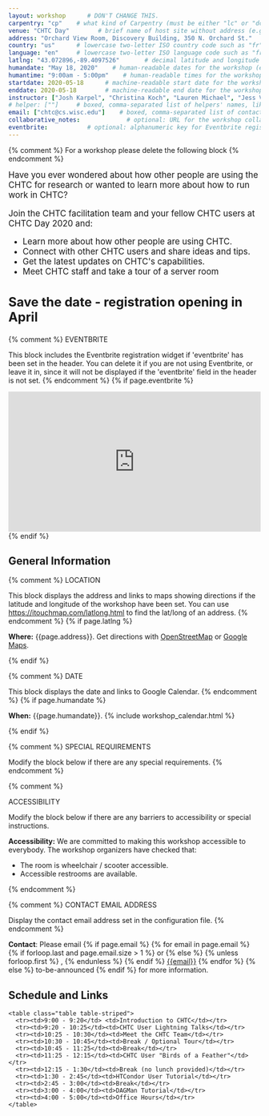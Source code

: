 ```yaml
---
layout: workshop      # DON'T CHANGE THIS.
carpentry: "cp"    # what kind of Carpentry (must be either "lc" or "dc" or "swc").
venue: "CHTC Day"        # brief name of host site without address (e.g., "Euphoric State University")
address: "Orchard View Room, Discovery Building, 350 N. Orchard St."      # full street address of workshop (e.g., "Room A, 123 Forth Street, Blimingen, Euphoria")
country: "us"      # lowercase two-letter ISO country code such as "fr" (see https://en.wikipedia.org/wiki/ISO_3166-1#Current_codes)
language: "en"     # lowercase two-letter ISO language code such as "fr" (see https://en.wikipedia.org/wiki/List_of_ISO_639-1_codes)
latlng: "43.072896,-89.4097526"       # decimal latitude and longitude of workshop venue (e.g., "41.7901128,-87.6007318" - use https://www.latlong.net/)
humandate: "May 18, 2020"    # human-readable dates for the workshop (e.g., "Feb 17-18, 2020")
humantime: "9:00am - 5:00pm"    # human-readable times for the workshop (e.g., "9:00 am - 4:30 pm")
startdate: 2020-05-18      # machine-readable start date for the workshop in YYYY-MM-DD format like 2015-01-01
enddate: 2020-05-18        # machine-readable end date for the workshop in YYYY-MM-DD format like 2015-01-02
instructor: ["Josh Karpel", "Christina Koch", "Lauren Michael", "Jess Vera"] # boxed, comma-separated list of instructors' names as strings, like ["Kay McNulty", "Betty Jennings", "Betty Snyder"]
# helper: [""]     # boxed, comma-separated list of helpers' names, like ["Marlyn Wescoff", "Fran Bilas", "Ruth Lichterman"]
email: ["chtc@cs.wisc.edu"]    # boxed, comma-separated list of contact email addresses for the host, lead instructor, or whoever else is handling questions, like ["marlyn.wescoff@example.org", "fran.bilas@example.org", "ruth.lichterman@example.org"]
collaborative_notes:             # optional: URL for the workshop collaborative notes, e.g. an Etherpad or Google Docs document
eventbrite:           # optional: alphanumeric key for Eventbrite registration, e.g., "1234567890AB" (if Eventbrite is being used)
---
```


{% comment %}
For a workshop please delete the following block
{% endcomment %}
<div class="alert alert-danger" style="font-size: 120%;">
Have you ever wondered about how other people are using the CHTC for research or wanted
to learn more about how to run work in CHTC?

Join the CHTC facilitation team and your fellow CHTC users at CHTC Day 2020 and:
<ul>
<li>Learn more about how other people are using CHTC.</li>
<li>Connect with other CHTC users and share ideas and tips.</li>
<li>Get the latest updates on CHTC's capabilities.</li>
<li>Meet CHTC staff and take a tour of a server room</li>
</ul>

<h2>Save the date - registration opening in April</h2>

</div>

{% comment %}
EVENTBRITE

This block includes the Eventbrite registration widget if
'eventbrite' has been set in the header.  You can delete it if you
are not using Eventbrite, or leave it in, since it will not be
displayed if the 'eventbrite' field in the header is not set.
{% endcomment %}
{% if page.eventbrite %}
<iframe
  src="https://www.eventbrite.com/tickets-external?eid={{page.eventbrite}}&ref=etckt"
  frameborder="0"
  width="100%"
  height="280px"
  scrolling="auto">
</iframe>
{% endif %}

<h2 id="general">General Information</h2>

{% comment %}
LOCATION

This block displays the address and links to maps showing directions
if the latitude and longitude of the workshop have been set.  You
can use https://itouchmap.com/latlong.html to find the lat/long of an
address.
{% endcomment %}
{% if page.latlng %}
<p id="where">
  <strong>Where:</strong>
  {{page.address}}.
  Get directions with
  <a href="//www.openstreetmap.org/?mlat={{page.latlng | replace:',','&mlon='}}&zoom=16">OpenStreetMap</a>
  or
  <a href="//maps.google.com/maps?q={{page.latlng}}">Google Maps</a>.
</p>
{% endif %}

{% comment %}
DATE

This block displays the date and links to Google Calendar.
{% endcomment %}
{% if page.humandate %}
<p id="when">
  <strong>When:</strong>
  {{page.humandate}}.
  {% include workshop_calendar.html %}
</p>
{% endif %}

{% comment %}
SPECIAL REQUIREMENTS

Modify the block below if there are any special requirements.
{% endcomment %}

{% comment %}

ACCESSIBILITY

Modify the block below if there are any barriers to accessibility or
special instructions.

<p id="accessibility">
  <strong>Accessibility:</strong> We are committed to making this workshop
  accessible to everybody.
  The workshop organizers have checked that:
</p>
<ul>
  <li>The room is wheelchair / scooter accessible.</li>
  <li>Accessible restrooms are available.</li>
</ul>
{% endcomment %}

{% comment %}
CONTACT EMAIL ADDRESS

Display the contact email address set in the configuration file.
{% endcomment %}
<p id="contact">
  <strong>Contact</strong>:
  Please email
  {% if page.email %}
  {% for email in page.email %}
  {% if forloop.last and page.email.size > 1 %}
  or
  {% else %}
  {% unless forloop.first %}
  ,
  {% endunless %}
  {% endif %}
  <a href='mailto:{{email}}'>{{email}}</a>
  {% endfor %}
  {% else %}
  to-be-announced
  {% endif %}
  for more information.
</p>

<div class="row">
  <div class="col-md-8">
    <h2>Schedule and Links</h2>


    <table class="table table-striped">
      <tr><td>9:00 - 9:20</td> <td>Introduction to CHTC</td></tr>
      <tr><td>9:20 - 10:25</td><td>CHTC User Lightning Talks</td></tr>
      <tr><td>10:25 - 10:30</td><td>Meet the CHTC Team</td></tr>
      <tr><td>10:30 - 10:45</td><td>Break / Optional Tour</td></tr>
      <tr><td>10:45 - 11:25</td><td>Break</td></tr>
      <tr><td>11:25 - 12:15</td><td>CHTC User "Birds of a Feather"</td></tr>
      <tr><td>12:15 - 1:30</td><td>Break (no lunch provided)</td></tr>
      <tr><td>1:30 - 2:45</td><td>HTCondor User Tutorial</td></tr>
      <tr><td>2:45 - 3:00</td><td>Break</td></tr>
      <tr><td>3:00 - 4:00</td><td>DAGMan Tutorial</td></tr>
      <tr><td>4:00 - 5:00</td><td>Office Hours</td></tr>
    </table>
  </div>
</div>

